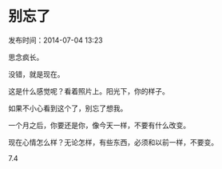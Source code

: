 # 别忘了

<note>
    <p>
        发布时间：2014-07-04 13:23
    </p>
</note>

思念疯长。

没错，就是现在。

这是什么感觉呢？看着照片上。阳光下，你的样子。

如果不小心看到这个了，别忘了想我。

一个月之后，你要还是你，像今天一样，不要有什么改变。

现在心情怎么样？无论怎样，有些东西，必须和以前一样，不要变。

7.4